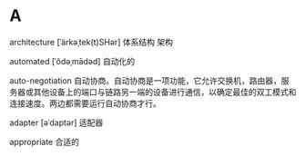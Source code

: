 # A

architecture \[ˈärkəˌtek(t)SHər] 体系结构 架构

automated \[ˈôdəˌmādəd] 自动化的

auto-negotiation 自动协商。自动协商是一项功能，它允许交换机，路由器，服务器或其他设备上的端口与链路另一端的设备进行通信，以确定最佳的双工模式和连接速度。两边都需要运行自动协商才行。

adapter \[əˈdaptər] 适配器

appropriate 合适的
